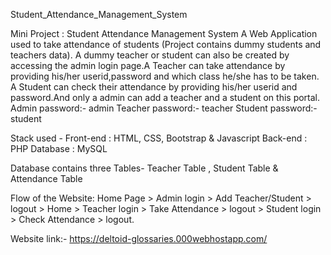 Student_Attendance_Management_System

Mini Project : Student Attendance Management System
A Web Application used to take attendance of students (Project contains dummy students and teachers data). A dummy teacher or student can also be created by accessing the admin login page.A Teacher can take attendance by providing his/her userid,password and which class he/she has to be taken. A Student can check their attendance by providing his/her userid and password.And only a admin can add a teacher and a student on this portal.
Admin password:- admin
Teacher password:- teacher
Student password:- student

Stack used - Front-end : HTML, CSS, Bootstrap & Javascript Back-end : PHP Database : MySQL

Database contains three Tables- Teacher Table , Student Table & Attendance Table

Flow of the Website: Home Page > Admin login > Add Teacher/Student > logout > Home > Teacher login > Take Attendance > logout > Student login > Check Attendance > logout.

Website link:- https://deltoid-glossaries.000webhostapp.com/
